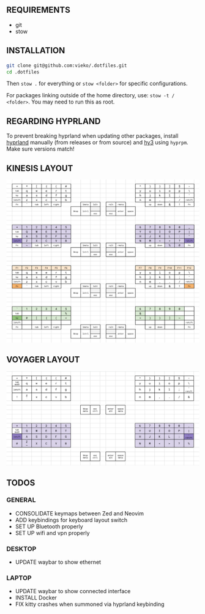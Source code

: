 ## REQUIREMENTS

- git
- stow

## INSTALLATION

```bash
git clone git@github.com:vieko/.dotfiles.git
cd .dotfiles
```

Then `stow .` for everything or `stow <folder>` for specific configurations.

For packages linking outside of the home directory, use: `stow -t / <folder>`. You may need to run this as root.

## REGARDING HYPRLAND

To prevent breaking hyprland when updating other packages, install [hyprland](https://wiki.hyprland.org/Getting-Started/Installation/) manually (from releases or from source) and [hy3](https://github.com/outfoxxed/hy3) using `hyprpm`. Make sure versions match!

## KINESIS LAYOUT

![Kinesis](https://github.com/vieko/.dotfiles/blob/main/assets/Screenshots/kinesis-layout.png)

## VOYAGER LAYOUT

![Voyager](https://github.com/vieko/.dotfiles/blob/main/assets/Screenshots/voyager-layout.png)

## TODOS

### GENERAL

- CONSOLIDATE keymaps between Zed and Neovim
- ADD keybindings for keyboard layout switch
- SET UP Bluetooth properly
- SET UP wifi and vpn properly

### DESKTOP

- UPDATE waybar to show ethernet

### LAPTOP

- UPDATE waybar to show connected interface
- INSTALL Docker
- FIX kitty crashes when summoned via hyprland keybinding
